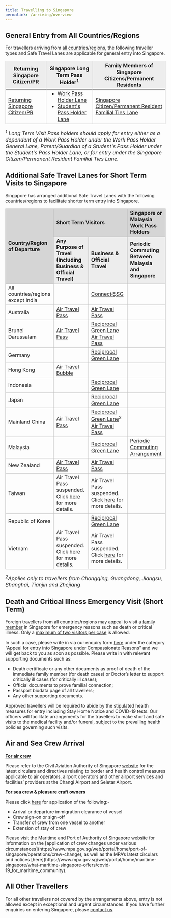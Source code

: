 ```yaml
---
title: Travelling to Singapore 
permalink: /arriving/overview
---
```


## General Entry from All Countries/Regions
For travellers arriving from <u>all countries/regions</u>, the following traveller types and Safe Travel Lanes are applicable for general entry into Singapore. 

<table>
<thead>
  <tr>
    <!--<th style="border-left:1px solid #D8D8D8;border-right:1px solid #D8D8D8;border-top:1px solid #D8D8D8; background-color:#EDEDED">Country/Region of Departure</th>-->
    <th style="border-left:1px solid #D8D8D8; border-right:1px solid #D8D8D8;border-top:1px solid #D8D8D8; background-color:#EDEDED">Returning Singapore Citizen/PR</th>
    <th style="border-right:1px solid #D8D8D8;border-top:1px solid #D8D8D8; background-color:#EDEDED">Singapore Long Term Pass Holder<sup>1</sup></th>
    <th style="border-right:1px solid #D8D8D8;border-top:1px solid #D8D8D8; background-color:#EDEDED">Family Members of Singapore Citizens/Permanent Residents</th>
  </tr>
</thead>
<tbody>
  <tr>
    <!--<td style="border-left:1px solid #D8D8D8; border-right:1px solid #D8D8D8; border-bottom:1px solid #D8D8D8;"><b>All countries/regions</b></td>-->
    <td style="border-left:1px solid #D8D8D8; border-right:1px solid #D8D8D8;border-bottom:1px solid #D8D8D8;"><a href="/sc-pr/requirements-and-process">Returning Singapore Citizen/PR</a></td>
      <td style="border-right:1px solid #D8D8D8;border-bottom:1px solid #D8D8D8;"><ol style="margin-top:0px; margin-bottom:0px;">
<li style="font-size:1rem; list-style-type:disc; margin-top:0px; margin-bottom:0px;"><a href="/wphl/overview">Work Pass Holder Lane</a> </li>
<li style="font-size:1rem; list-style-type:disc; margin-top:0px; margin-bottom:0px;"><a href="/stpl/requirements-and-process">Student's Pass Holder Lane</a></li>
  </ol></td>
   <!--  <td ><a href="/wphl/overview">Work Pass Holder Lane</a><br/><br/><a href="/stpl/overview">Student's Pass Holder Lane</a></td>-->
   <td style="border-right:1px solid #D8D8D8;border-bottom:1px solid #D8D8D8;"><a href="/scpr-familial-ties-lane/requirements-and-process">Singapore Citizen/Permanent Resident Familial Ties Lane</a></td>
  </tr>
 </tbody>
 </table>

<font size="3"> <i>
<sup>1</sup> Long Term Visit Pass holders should apply for entry either as a dependent of a Work Pass Holder under the Work Pass Holder General Lane, Parent/Guardian of a Student's Pass Holder under the Student's Pass Holder Lane, or for entry under the Singapore Citizen/Permanent Resident Familial Ties Lane.
 </i></font>

## Additional Safe Travel Lanes for Short Term Visits to Singapore

Singapore has arranged additional Safe Travel Lanes with the following countries/regions to facilitate shorter term entry into Singapore.

 
<table>
 <tr>
  <td rowspan="2" style="border-left:1px solid #bdbdbd;border-right:1px solid #bdbdbd;border-top:1px solid#bdbdbd; background-color:#d5d5d5"><b>Country/Region of Departure</b></td>
  <td colspan="2" style="border-left:1px solid #bdbdbd;border-right:1px solid #bdbdbd;border-top:1px solid #bdbdbd; background-color:#d5d5d5"><b>Short Term Visitors</b></td>
  <td style="border-left:1px solid #bdbdbd;border-right:1px solid #bdbdbd;border-top:1px solid #bdbdbd; background-color:#d5d5d5"><b>Singapore or Malaysia Work Pass Holders</b></td>
 </tr>
 <tr>
  <td style="border-right:1px solid #bdbdbd;border-top:1px solid #bdbdbd; background-color:#EDEDED"><b>Any Purpose of Travel (Including Business & Official Travel) </b></td>
  <td style="border-right:1px solid #bdbdbd;border-top:1px solid #bdbdbd; background-color:#EDEDED"><b>Business & Official Travel</b></td>
  <td style="border-right:1px solid #bdbdbd;border-top:1px solid #bdbdbd; background-color:#EDEDED"><b>Periodic Commuting Between Malaysia and Singapore</b></td>
 </tr>
  <tr>
  <td style="border-left:1px solid #bdbdbd;border-right:1px solid #bdbdbd;border-top:1px solid #bdbdbd;">All countries/regions except India</td>
  <td style="border-right:1px solid #bdbdbd;border-top:1px solid #bdbdbd">&nbsp;</td>
  <td style="border-right:1px solid #bdbdbd;border-top:1px solid #bdbdbd;"><a href="https://safetravel.ica.gov.sg/connectsg/overview">Connect@SG</a></td>
  <td style="border-right:1px solid #bdbdbd;border-top:1px solid #bdbdbd;">&nbsp;</td>
 </tr>
 <tr>
  <td style="border-left:1px solid #bdbdbd;border-right:1px solid #bdbdbd;border-top:1px solid #bdbdbd;">Australia</td>
  <td style="border-right:1px solid #bdbdbd;border-top:1px solid #bdbdbd;"><a href="/atp/requirements-and-process">Air Travel Pass</a></td>
  <td style="border-right:1px solid #bdbdbd;border-top:1px solid #bdbdbd;"><a href="/atp/requirements-and-process">Air Travel Pass</a></td>
  <td style="border-right:1px solid #bdbdbd;border-top:1px solid #bdbdbd;">&nbsp;</td>
 </tr>
  <tr>
  <td style="border-left:1px solid #bdbdbd;border-right:1px solid #bdbdbd;border-top:1px solid #bdbdbd;">Brunei Darussalam</td>
  <td style="border-right:1px solid #bdbdbd;border-top:1px solid #bdbdbd;"><a href="/atp/requirements-and-process">Air Travel Pass</a></td>
  <td style="border-right:1px solid #bdbdbd;border-top:1px solid #bdbdbd;"><a href="/rgl/requirements-and-process">Reciprocal Green Lane</a><br/><a href="/atp/requirements-and-process">Air Travel Pass</a></td>
  <td style="border-right:1px solid #bdbdbd;border-top:1px solid #bdbdbd;">&nbsp;</td>
 </tr>
  <tr>
  <td style="border-left:1px solid #bdbdbd;border-right:1px solid #bdbdbd;border-top:1px solid #bdbdbd;">Germany</td>
  <td style="border-right:1px solid #bdbdbd;border-top:1px solid #bdbdbd;">&nbsp;</td>
  <td style="border-right:1px solid #bdbdbd;border-top:1px solid #bdbdbd;"><a href="/rgl/overview">Reciprocal Green Lane</a></td>
  <td style="border-right:1px solid #bdbdbd;border-top:1px solid #bdbdbd;">&nbsp;</td>
 </tr>
  <tr>
  <td style="border-left:1px solid #bdbdbd;border-right:1px solid #bdbdbd;border-top:1px solid #bdbdbd;">Hong Kong</td>
   <!-- <td style="border-right:1px solid #bdbdbd;border-top:1px solid #bdbdbd;">Air Travel Bubble launch deferred. Click <a href="/hongkong/atp/notice">here</a> for more details.</td>-->
    <td style="border-right:1px solid #bdbdbd;border-top:1px solid #bdbdbd;"> <a href="/hongkong/atb/visitingsg">Air Travel Bubble</a></td>
  <td style="border-right:1px solid #bdbdbd;border-top:1px solid #bdbdbd;">&nbsp;</td>
  <td style="border-right:1px solid #bdbdbd;border-top:1px solid #bdbdbd;">&nbsp;</td>
 </tr>
  <tr>
  <td style="border-left:1px solid #bdbdbd;border-right:1px solid #bdbdbd;border-top:1px solid #bdbdbd;">Indonesia</td>
  <td style="border-right:1px solid #bdbdbd;border-top:1px solid #bdbdbd;">&nbsp;</td>
  <td style="border-right:1px solid #bdbdbd;border-top:1px solid #bdbdbd;"><a href="/rgl/overview">Reciprocal Green Lane</a></td>
  <td style="border-right:1px solid #bdbdbd;border-top:1px solid #bdbdbd;">&nbsp;</td>
 </tr>
 <tr>
  <td style="border-left:1px solid #bdbdbd;border-right:1px solid #bdbdbd;border-top:1px solid #bdbdbd;">Japan</td>
  <td style="border-right:1px solid #bdbdbd;border-top:1px solid #bdbdbd;">&nbsp;</td>
  <td style="border-right:1px solid #bdbdbd;border-top:1px solid #bdbdbd;"><a href="/rgl/overview">Reciprocal Green Lane</a></td>
  <td style="border-right:1px solid #bdbdbd;border-top:1px solid #bdbdbd;">&nbsp;</td>
 </tr>
   <tr>
  <td style="border-left:1px solid #bdbdbd;border-right:1px solid #bdbdbd;border-top:1px solid #bdbdbd;">Mainland China</td>
  <td style="border-right:1px solid #bdbdbd;border-top:1px solid #bdbdbd;"><a href="/atp/requirements-and-process">Air Travel Pass</a></td>
  <td style="border-right:1px solid #bdbdbd;border-top:1px solid #bdbdbd;"><a href="/rgl/requirements-and-process">Reciprocal Green Lane</a><sup>2</sup><br/><a href="/atp/requirements-and-process">Air Travel Pass</a></td>
  <td style="border-right:1px solid #bdbdbd;border-top:1px solid #bdbdbd;">&nbsp;</td>
 </tr>
 <tr>
  <td style="border-left:1px solid #bdbdbd;border-right:1px solid #bdbdbd;border-top:1px solid #bdbdbd;">Malaysia</td>
  <td style="border-right:1px solid #bdbdbd;border-top:1px solid #bdbdbd;">&nbsp;</td>
  <td style="border-right:1px solid #bdbdbd;border-top:1px solid #bdbdbd;"><a href="/rgl/overview">Reciprocal Green Lane</a></td>
  <td style="border-right:1px solid #bdbdbd;border-top:1px solid #bdbdbd;"><a href="/pca/overview">Periodic Commuting Arrangement</a></td>
 </tr>
 <tr>
  <td style="border-left:1px solid #bdbdbd;border-right:1px solid #bdbdbd;border-top:1px solid #bdbdbd;">New Zealand</td>
  <td style="border-right:1px solid #bdbdbd;border-top:1px solid #bdbdbd;"><a href="/atp/requirements-and-process">Air Travel Pass</a></td>
  <td style="border-right:1px solid #bdbdbd;border-top:1px solid #bdbdbd;"><a href="/atp/requirements-and-process">Air Travel Pass</a></td>
  <td style="border-right:1px solid #bdbdbd;border-top:1px solid #bdbdbd;">&nbsp;</td>
 </tr>
  <tr>
  <td style="border-left:1px solid #bdbdbd;border-right:1px solid #bdbdbd;border-top:1px solid #bdbdbd;">Taiwan</td>
  <td style="border-right:1px solid #bdbdbd;border-top:1px solid #bdbdbd;">Air Travel Pass suspended. Click <a href="/taiwan/atp/notice">here</a> for more details.</td>
  <td style="border-right:1px solid #bdbdbd;border-top:1px solid #bdbdbd;">Air Travel Pass suspended. Click <a href="/taiwan/atp/notice">here</a> for more details.</td>
  <td style="border-right:1px solid #bdbdbd;border-top:1px solid #bdbdbd;">&nbsp;</td>
 </tr>
  <tr>
  <td style="border-left:1px solid #bdbdbd;border-right:1px solid #bdbdbd;border-top:1px solid #bdbdbd;">Republic of Korea</td>
  <td style="border-right:1px solid #bdbdbd;border-top:1px solid #bdbdbd;">&nbsp;</td>
  <td style="border-right:1px solid #bdbdbd;border-top:1px solid #bdbdbd;"><a href="/rgl/overview">Reciprocal Green Lane</a></td>
  <td style="border-right:1px solid #bdbdbd;border-top:1px solid #bdbdbd;">&nbsp;</td>
 </tr>
 <tr>
  <td style="border-left:1px solid #bdbdbd;border-right:1px solid #bdbdbd;border-bottom:1px solid #bdbdbd;">Vietnam</td>
  <td style="border-right:1px solid #bdbdbd;border-bottom:1px solid #bdbdbd;">Air Travel Pass suspended. Click <a href="/vietnam/atp/notice">here</a> for more details.</td>
  <td style="border-right:1px solid #bdbdbd;border-bottom:1px solid #bdbdbd;">Air Travel Pass suspended. Click <a href="/vietnam/atp/notice">here</a> for more details.</td>
  <td style="border-right:1px solid #bdbdbd;border-bottom:1px solid #bdbdbd;">&nbsp;</td>
 </tr>
</table>

<font size="3"> <i><sup>2</sup>Applies only to travellers from Chongqing, Guangdong, Jiangsu, Shanghai, Tianjin and Zhejiang
</i></font>

## Death and Critical Illness Emergency Visit (Short Term)

Foreign travellers from all countries/regions may appeal to visit a <u>family member</u> in Singapore for emergency reasons such as death or critical illness. Only a <u>maximum of two visitors per case</u> is allowed.

In such a case, please write in via our enquiry form [here](/contact-us) under the category “Appeal for entry into Singapore under Compassionate Reasons” and we will get back to you as soon as possible. Please write in with relevant supporting documents such as: 
- Death certificate or any other documents as proof of death of the immediate family member (for death cases) or Doctor’s letter to support critically ill cases (for critically ill cases); 
- Official documents to prove familial connection; 
- Passport biodata page of all travellers;
- Any other supporting documents.

Approved travellers will be required to abide by the stipulated health measures for entry including Stay Home Notice and COVID-19 tests. Our officers will facilitate arrangements for the travellers to make short and safe visits to the medical facility and/or funeral, subject to the prevailing health policies governing such visits.

## Air and Sea Crew Arrival

<b><u>For air crew</u></b>

Please refer to the Civil Aviation Authority of Singapore [website](https://www.caas.gov.sg/legislation-regulations/covid-19-publications) for the latest circulars and directives relating to border and health control measures applicable to air operators, airport operators and other airport services and facilities’ providers at the Changi Airport and Seletar Airport.

<b><u>For sea crew & pleasure craft owners</u></b>

Please click [here](https://www.ica.gov.sg/enter-depart/at-our-checkpoints/sea_crew_info) for application of the following:-
<ul>
  <li style="list-style-type:disc; margin-top:0px; margin-bottom:0px;">Arrival or departure immigration clearance of vessel</li>
<li style="list-style-type:disc; margin-top:0px; margin-bottom:0px;">Crew sign-on or sign-off</li>
<li style="list-style-type:disc; margin-top:0px; margin-bottom:0px;">Transfer of crew from one vessel to another</li>
<li style="list-style-type:disc; margin-top:0px; margin-bottom:0px;">Extension of stay of crew</li>
</ul>
Please visit the Maritime and Port of Authority of Singapore website for information on the [application of crew changes under various circumstances](https://www.mpa.gov.sg/web/portal/home/port-of-singapore/operations/crew-change), as well as the MPA’s latest circulars and notices [here](https://www.mpa.gov.sg/web/portal/home/maritime-singapore/what-maritime-singapore-offers/covid-19_for_maritime_community).

## All Other Travellers

For all other travellers not covered by the arrangements above, entry is not allowed except in exceptional and urgent circumstances. If you have further enquiries on entering Singapore, please [contact us](/contact-us).
